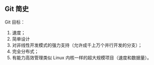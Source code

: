 ## Git 简史

Git 目标：
1. 速度；
2. 简单设计
3. 对非线性开发模式的强力支持（允许成千上万个并行开发的分支）；
4. 完全分布式；
5. 有能力高效管理类似 Linux 内核一样的超大规模项目（速度和数据量）。

